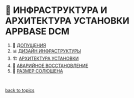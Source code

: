 # 🤯 ИНФРАСТРУКТУРА И АРХИТЕКТУРА УСТАНОВКИ APPBASE DCM

1. 📄 [ДОПУЩЕНИЯ](https://github.com/CrappyCodeMaker/ECCENTEX-KNOWLEGE/blob/main/Content/1%20Start%20work/1.2%20AppBase/1.2.1%20Assumptions/Assumptions.md)
1. 📊 [ДИЗАЙН ИНФРАСТРУКТУРЫ](https://github.com/CrappyCodeMaker/ECCENTEX-KNOWLEGE/blob/main/Content/1%20Start%20work/1.2%20AppBase/1.2.2%20Infrastructure/Infrastructure.md)
2. 🏗️ [АРХИТЕКТУРА УСТАНОВКИ](https://github.com/CrappyCodeMaker/ECCENTEX-KNOWLEGE/blob/main/Content/1%20Start%20work/1.2%20AppBase/1.2.3%20Architecture/InstallationArchitecture.md)
3. 🚨 [АВАРИЙНОЕ ВОССТАНОВЛЕНИЕ](https://github.com/CrappyCodeMaker/ECCENTEX-KNOWLEGE/blob/main/Content/1%20Start%20work/1.2%20AppBase/1.2.4%20Disaster%20Recovery/DisasterRecovery.md)
4. 💾 [РАЗМЕР СОЛЮШЕНА](https://github.com/CrappyCodeMaker/ECCENTEX-KNOWLEGE/blob/main/Content/1%20Start%20work/1.2%20AppBase/1.2.5%20Solution%20Sizing/SolutionSizing.md)


<br/>

[back to topics](https://github.com/CrappyCodeMaker/ECCENTEX-KNOWLEGE/tree/main/Content/0%20Topics/Topics.md)